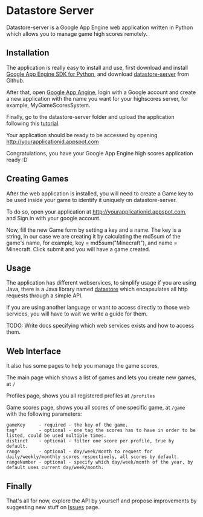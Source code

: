 Datastore Server
=============

Datastore-server is a Google App Engine web application written in Python which allows you to manage game high scores remotely.

Installation
-------

The application is really easy to install and use, first download and install [Google App Engine SDK for Python][gae-sdk], and download [datastore-server][datastore-server] from Github.

After that, open [Google App Angine][gae], login with a Google account and create a new application with the name you want for your highscores server, for example, MyGameScoresSystem.

Finally, go to the datastore-server folder and upload the application following this [tutorial][gae-upload].

Your application should be ready to be accessed by opening http://yourapplicationid.appspot.com

Congratulations, you have your Google App Engine high scores application ready :D

Creating Games
-------

After the web application is installed, you will need to create a Game key to be used inside your game to identify it uniquely on datastore-server. 

To do so, open your application at http://yourapplicationid.appspot.com, and Sign in with your google account. 

Now, fill the new Game form by setting a key and a name. The key is a string, in our case we are creating it by calculating the md5sum of the game's name, for example, key = md5sum("Minecraft"), and name = Minecraft. Click submit and you will have a game created.

Usage
-------

The application has different webservices, to simplify usage if you are using Java, there is a Java library named [datastore][datastore] which encapsulates all http requests through a simple API. 

If you are using another language or want to access directly to those web services, you will have to wait we write a guide for them.

TODO: Write docs specifying which web services exists and how to access them.

Web Interface
-------

It also has some pages to help you manage the game scores, 


The main page which shows a list of games and lets you create new games, at `/`

Profiles page, shows you all registered profiles at `/profiles`

Game scores page, shows you all scores of one specific game, at `/game` with the following parameters:

	gameKey 	- required - the key of the game.
	tag* 		- optional - one tag the scores has to have in order to be listed, could be used multiple times.
	distinct	- optional - filter one score per profile, true by default.
	range 		- optional - day/week/month to request for daily/weekly/monthly scores respectively, all scores by default.
	rangeNumber - optional - specify which day/week/month of the year, by default uses current day/week/month.

Finally
-------

That's all for now, explore the API by yourself and propose improvements by suggesting new stuff on [Issues][issues] page.

[gae-sdk]: http://code.google.com/appengine/downloads.html#Google_App_Engine_SDK_for_Python
[gae]: https://appengine.google.com/
[gae-upload]: http://code.google.com/appengine/docs/python/gettingstarted/uploading.html
[datastore-server]: git://github.com/gemserk/datastore-server.git
[datastore]: https://github.com/gemserk/datastore
[issues]: https://github.com/gemserk/datastore-server/issues
